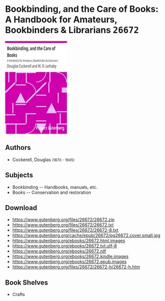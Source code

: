 # Bookbinding, and the Care of Books: A Handbook for Amateurs, Bookbinders & Librarians <kbd>26672</kbd>

![](./cover.medium.jpg "")

## Authors


 - Cockerell, Douglas <small>(1870 - 1945)</small>

## Subjects


 - Bookbinding -- Handbooks, manuals, etc.
 - Books -- Conservation and restoration

## Download


 - https://www.gutenberg.org/files/26672/26672.zip
 - https://www.gutenberg.org/files/26672/26672.txt
 - https://www.gutenberg.org/files/26672/26672-8.txt
 - https://www.gutenberg.org/cache/epub/26672/pg26672.cover.small.jpg
 - https://www.gutenberg.org/ebooks/26672.html.images
 - https://www.gutenberg.org/ebooks/26672.txt.utf-8
 - https://www.gutenberg.org/ebooks/26672.rdf
 - https://www.gutenberg.org/ebooks/26672.kindle.images
 - https://www.gutenberg.org/ebooks/26672.epub.images
 - https://www.gutenberg.org/files/26672/26672-h/26672-h.htm

## Book Shelves


 - Crafts
